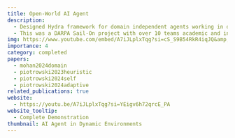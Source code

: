 ```yaml
---
title: Open-World AI Agent
description:
  - Designed Hydra framework for domain independent agents working in dynamic environments. Dynamic environment is the one where the assumptions made by the agent during training phase change during the test phase. The agent needs to (1) understand the assumptions, and  (2) accomodate them in its own model. We used the PDDL+ to model these environments and incorporate the changes.
  - This was a DARPA Sail-On project with over 10 teams academic and industry partners, undertaken by PARC, where we were the top performing team. The evaluation was performed by third-party on Angry Birds game, Minecraft based grid environments, and Cartpole 3D versions. We also presented a real-world demonstration where fighter jet trajectories were updated due to changes in the environment.
img: https://www.youtube.com/embed/A7iJLplxTqg?si=cS_S9B54RkR4iqJQ&amp;controls=0&amp;start=128
importance: 4
category: completed
papers: 
  - mohan2024domain
  - piotrowski2023heuristic
  - piotrowski2024self
  - piotrowski2024adaptive
related_publications: true
website:
  - https://youtu.be/A7iJLplxTqg?si=YEigv6h72qrcE_PA
website_tooltip:
  - Complete Demonstration
thumbnail: AI Agent in Dynamic Environments
---
```

